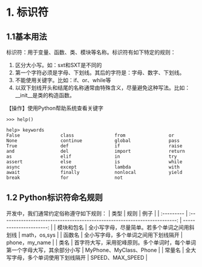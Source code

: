 # 1. 标识符
## 1.1基本用法
标识符：用于变量、函数、类、模块等名称。标识符有如下特定的规则：
1. 区分大小写。如：sxt和SXT是不同的
2. 第一个字符必须是字母、下划线。其后的字符是：字母、数字、下划线。
3. 不能使用关键字。比如：if、or、while等
4. 以双下划线开头和结尾的名称通常由特殊含义，尽量避免这种写法。比如：__init__是类的构造函数。
   
【操作】使用Python帮助系统查看关键字

```
>>> help()

help> keywords
False               class               from                or
None                continue            global              pass
True                def                 if                  raise
and                 del                 import              return
as                  elif                in                  try
assert              else                is                  while
async               except              lambda              with
await               finally             nonlocal            yield
break               for                 not                 
```
## 1.2 Python标识符命名规则

开发中，我们通常约定俗称遵守如下规则：
| 类型       |                                    规则                                    |                    例子 |
| :--------- | :------------------------------------------------------------------------: | ----------------------: |
| 模块和包名 |                全小写字母，尽量简单。若多个单词之间用斜划线                |            math，os,sys |
| 函数名     |                    全小写字母，多个单词之间用下划线隔开                    |          phone，my_name |
| 类名       | 首字符大写，采用驼峰原则。多个单词时，每个单词第一个字母大写，其余部分小写 | MyPhone、MyClass、Phone |
| 常量名     |                     全大写字母，多个单词使用下划线隔开                     |        SPEED、MAX_SPEED |
